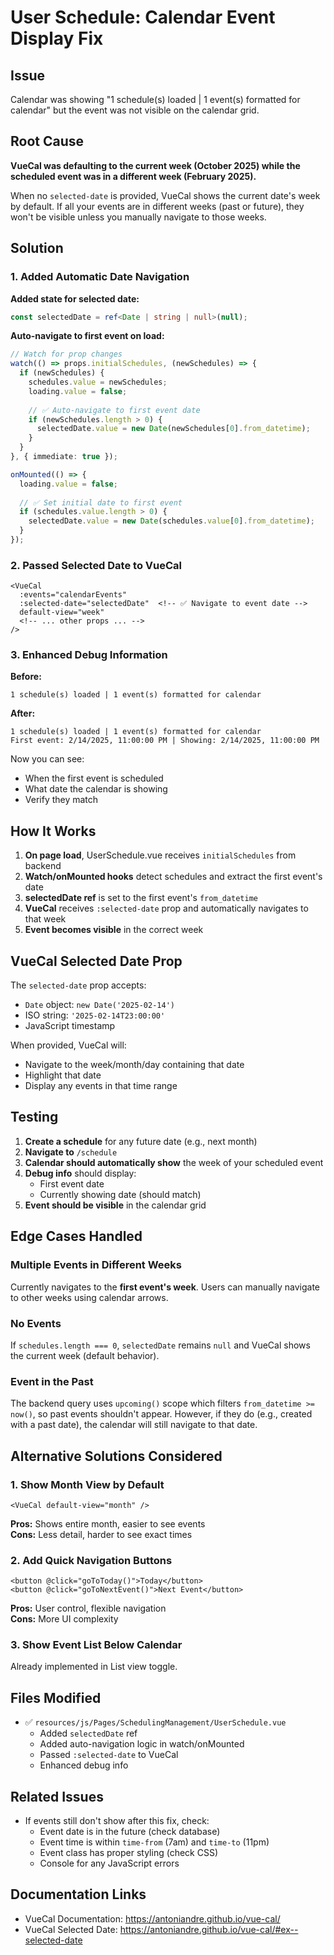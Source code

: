 # User Schedule: Calendar Event Display Fix

## Issue
Calendar was showing "1 schedule(s) loaded | 1 event(s) formatted for calendar" but the event was not visible on the calendar grid.

## Root Cause
**VueCal was defaulting to the current week (October 2025) while the scheduled event was in a different week (February 2025).**

When no `selected-date` is provided, VueCal shows the current date's week by default. If all your events are in different weeks (past or future), they won't be visible unless you manually navigate to those weeks.

## Solution

### 1. Added Automatic Date Navigation

**Added state for selected date:**
```typescript
const selectedDate = ref<Date | string | null>(null);
```

**Auto-navigate to first event on load:**
```typescript
// Watch for prop changes
watch(() => props.initialSchedules, (newSchedules) => {
  if (newSchedules) {
    schedules.value = newSchedules;
    loading.value = false;
    
    // ✅ Auto-navigate to first event date
    if (newSchedules.length > 0) {
      selectedDate.value = new Date(newSchedules[0].from_datetime);
    }
  }
}, { immediate: true });

onMounted(() => {
  loading.value = false;
  
  // ✅ Set initial date to first event
  if (schedules.value.length > 0) {
    selectedDate.value = new Date(schedules.value[0].from_datetime);
  }
});
```

### 2. Passed Selected Date to VueCal

```vue
<VueCal
  :events="calendarEvents"
  :selected-date="selectedDate"  <!-- ✅ Navigate to event date -->
  default-view="week"
  <!-- ... other props ... -->
/>
```

### 3. Enhanced Debug Information

**Before:**
```
1 schedule(s) loaded | 1 event(s) formatted for calendar
```

**After:**
```
1 schedule(s) loaded | 1 event(s) formatted for calendar
First event: 2/14/2025, 11:00:00 PM | Showing: 2/14/2025, 11:00:00 PM
```

Now you can see:
- When the first event is scheduled
- What date the calendar is showing
- Verify they match

## How It Works

1. **On page load**, UserSchedule.vue receives `initialSchedules` from backend
2. **Watch/onMounted hooks** detect schedules and extract the first event's date
3. **selectedDate ref** is set to the first event's `from_datetime`
4. **VueCal** receives `:selected-date` prop and automatically navigates to that week
5. **Event becomes visible** in the correct week

## VueCal Selected Date Prop

The `selected-date` prop accepts:
- `Date` object: `new Date('2025-02-14')`
- ISO string: `'2025-02-14T23:00:00'`
- JavaScript timestamp

When provided, VueCal will:
- Navigate to the week/month/day containing that date
- Highlight that date
- Display any events in that time range

## Testing

1. **Create a schedule** for any future date (e.g., next month)
2. **Navigate to** `/schedule`
3. **Calendar should automatically show** the week of your scheduled event
4. **Debug info** should display:
   - First event date
   - Currently showing date (should match)
5. **Event should be visible** in the calendar grid

## Edge Cases Handled

### Multiple Events in Different Weeks
Currently navigates to the **first event's week**. Users can manually navigate to other weeks using calendar arrows.

### No Events
If `schedules.length === 0`, `selectedDate` remains `null` and VueCal shows the current week (default behavior).

### Event in the Past
The backend query uses `upcoming()` scope which filters `from_datetime >= now()`, so past events shouldn't appear. However, if they do (e.g., created with a past date), the calendar will still navigate to that date.

## Alternative Solutions Considered

### 1. Show Month View by Default
```vue
<VueCal default-view="month" />
```
**Pros:** Shows entire month, easier to see events  
**Cons:** Less detail, harder to see exact times

### 2. Add Quick Navigation Buttons
```vue
<button @click="goToToday()">Today</button>
<button @click="goToNextEvent()">Next Event</button>
```
**Pros:** User control, flexible navigation  
**Cons:** More UI complexity

### 3. Show Event List Below Calendar
Already implemented in List view toggle.

## Files Modified
- ✅ `resources/js/Pages/SchedulingManagement/UserSchedule.vue`
  - Added `selectedDate` ref
  - Added auto-navigation logic in watch/onMounted
  - Passed `:selected-date` to VueCal
  - Enhanced debug info

## Related Issues
- If events still don't show after this fix, check:
  - Event date is in the future (check database)
  - Event time is within `time-from` (7am) and `time-to` (11pm)
  - Event class has proper styling (check CSS)
  - Console for any JavaScript errors

## Documentation Links
- VueCal Documentation: https://antoniandre.github.io/vue-cal/
- VueCal Selected Date: https://antoniandre.github.io/vue-cal/#ex--selected-date
